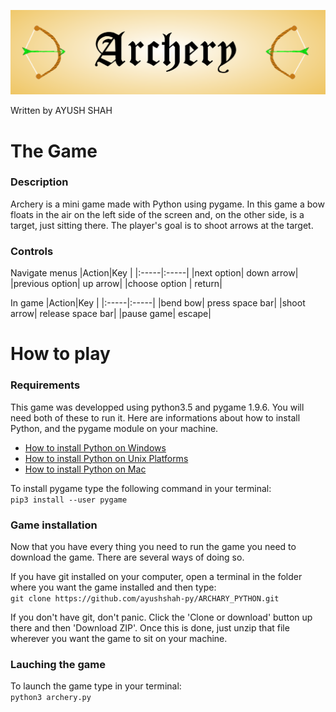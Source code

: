 ![Archery Banner](banner.png)

Written by AYUSH SHAH 

The Game
==========

### Description

Archery is a mini game made with Python using pygame. In this game a bow floats in the air on the left side of the screen and, on the other side, is a target, just sitting there. The player's goal is to shoot arrows at the target.

### Controls

Navigate menus
|Action|Key   |
|:-----|:-----|
|next option| down arrow|
|previous option| up arrow|
|choose option | return|     

In game
|Action|Key   |
|:-----|:-----|
|bend bow| press space bar|
|shoot arrow| release space bar|
|pause game| escape|

How to play
=============

### Requirements

This game was developped using python3.5 and pygame 1.9.6. You will need both of these to run it. Here are informations about how to install Python, and the pygame module on your machine.      
* [How to install Python on Windows](https://docs.python.org/3/using/windows.html)      
* [How to install Python on Unix Platforms](https://docs.python.org/3/using/unix.html#getting-and-installing-the-latest-version-of-python)      
* [How to install Python on Mac](https://docs.python.org/3/using/mac.html#getting-and-installing-macpython)      

To install pygame type the following command in your terminal:     
```pip3 install --user pygame```      

### Game installation

Now that you have every thing you need to run the game you need to download the game. There are several ways of doing so.

If you have git installed on your computer, open a terminal in the folder where you want the game installed and then type:     
```git clone https://github.com/ayushshah-py/ARCHARY_PYTHON.git```     

If you don't have git, don't panic. Click the 'Clone or download' button up there and then 'Download ZIP'. Once this is done, just unzip that file wherever you want the game to sit on your machine.

### Lauching the game

To launch the game type in your terminal:     
```python3 archery.py```


